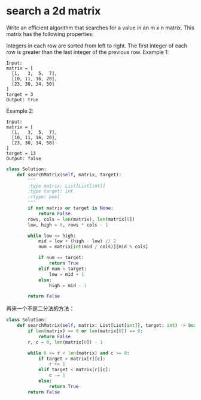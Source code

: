 # search a 2d matrix

Write an efficient algorithm that searches for a value in an m x n matrix. This matrix has the following properties:

Integers in each row are sorted from left to right.
The first integer of each row is greater than the last integer of the previous row.
Example 1:
```
Input:
matrix = [
  [1,   3,  5,  7],
  [10, 11, 16, 20],
  [23, 30, 34, 50]
]
target = 3
Output: true
```
Example 2:
```
Input:
matrix = [
  [1,   3,  5,  7],
  [10, 11, 16, 20],
  [23, 30, 34, 50]
]
target = 13
Output: false
```

```python
class Solution:
    def searchMatrix(self, matrix, target):
        """
        :type matrix: List[List[int]]
        :type target: int
        :rtype: bool
        """
        if not matrix or target is None:
            return False
        rows, cols = len(matrix), len(matrix[0])
        low, high = 0, rows * cols - 1

        while low <= high:
            mid = low + (high - low) // 2
            num = matrix[int(mid / cols)][mid % cols]

            if num == target:
                return True
            elif num < target:
                low = mid + 1
            else:
                high = mid - 1

        return False
```

再来一个不是二分法的方法：
```Python
class Solution:
    def searchMatrix(self, matrix: List[List[int]], target: int) -> bool:
        if len(matrix) == 0 or len(matrix[0]) == 0:
            return False
        r, c = 0, len(matrix[0]) - 1

        while 0 <= r < len(matrix) and c >= 0:
            if target > matrix[r][c]:
                r += 1
            elif target < matrix[r][c]:
                c -= 1
            else:
                return True
        return False
```
